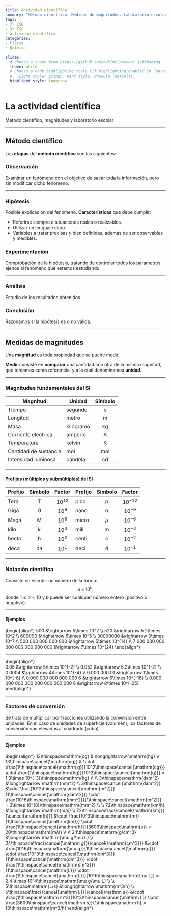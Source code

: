 ```yaml
---
title: Actividad científica
summary: "Método científico. Medidas de magnitudes. Laboratorio escolar."
tags:
- 2º ESO
- 3º ESO
- actividad-científica
categories:
- Física
- Química

slides:
  # Choose a theme from https://github.com/hakimel/reveal.js#theming
  theme: white
  # Choose a code highlighting style (if highlighting enabled in `params.toml`)
  #   Light style: github. Dark style: dracula (default).
  highlight_style: tomorrow
---
```


# La actividad científica

Método científico, magnitudes y laboratorio escolar

---

## Método científico

Las **etapas** del **método científico** son las siguientes:

### Observación
Examinar un fenómeno con el objetivo de sacar toda la información, pero sin modificar dicho fenómeno.

---

### Hipótesis
Posible explicación del fenómeno. **Características** que debe cumplir:
- Referirse siempre a situaciones reales o realizables.
- Utilizar un lenguaje claro.
- Variables a tratar precisas y bien definidas, además de ser observables y medibles.

### Experimentación
Comprobación de la hipótesis, tratando de controlar todos los parámetros ajenos al fenómeno que estamos estudiando.

---

### Análisis
Estudio de los resultados obtenidos.

### Conclusión
Razonamos si la hipótesis es o no válida.

---

## Medidas de magnitudes

Una **magnitud** es toda propiedad que se puede medir.

**Medir** consiste en **comparar** una cantidad con otra de la misma magnitud, que tomamos como referencia, y a la cual denominamos **unidad**.

---

### Magnitudes fundamentales del SI
| Magnitud | Unidad | Símbolo |
| -------- | ------ | :-------: | 
| Tiempo   | segundo | s |
| Longitud | metro | m |
| Masa | kilogramo | kg |
| Corriente eléctrica | amperio | A |
| Temperatura | kelvin | K |
| Cantidad de sustancia | mol | mol |
| Intensidad luminosa | candela | cd |

---

#### Prefijos (múltiplos y submúltiplos) del SI

| Prefijo | Símbolo | Factor | Prefijo | Símbolo | Factor |
| ------- | :-----: | :----: | ------- | :-----: | :----: |
| Tera | T | $10^{12}$ | pico | p | $10^{-12}$ |
| Giga | G | $10^{9}$ | nano | n | $10^{-9}$ |
| Mega | M | $10^{6}$ | micro | $\mu$ | $10^{-6}$ |
| kilo | k | $10^{3}$ | mili | m | $10^{-3}$ |
| hecto | h | $10^{2}$ | centi | c | $10^{-2}$ |
| deca | da | $10^{1}$ | deci | d | $10^{-1}$ |

---

### Notación científica

Consiste en escribir un número de la forma:
$$
a\times 10^b,
$$
donde $1 \leq a<10$ y $b$ puede ser cualquier número entero (positivo o negativo).

---

#### Ejemplos
\begin{align*}
	500 &\rightarrow 5\times 10^2 \\\\
	520 &\rightarrow 5.2\times 10^2 \\\\
	600000 &\rightarrow 6\times 10^5 \\\\
	30000000 &\rightarrow 3\times 10^7 \\\\
	500 000 000 000 000 &\rightarrow 5\times 10^{14} \\\\
	7 000 000 000 000 000 000 000 000 &\rightarrow 7\times 10^{24}
\end{align*}	

---
\begin{align*}	
	0.05 &\rightarrow 5\times 10^{-2} \\\\
	0.052 &\rightarrow 5.2\times 10^{-2} \\\\
	0.0004 &\rightarrow 4\times 10^{-4} \\\\
	0.000 000 01 &\rightarrow 1\times 10^{-8} \\\\
	0.000 000 000 000 000 6 &\rightarrow 6\times 10^{-16} \\\\
	0.000 000 000 000 000 000 000 000 8 &\rightarrow 8\times 10^{-25}
\end{align*}

---

### Factores de conversión

Se trata de multiplicar por fracciones utilizando la conversión entre unidades. En el caso de unidades de superficie (volumen), los factores de conversión van elevados al cuadrado (cubo).

---

#### Ejemplos
\begin{align*}
13\thinspace\mathrm{cg} & \longrightarrow \mathrm{hg} \\\\
13\thinspace\cancel{\mathrm{cg}} & \cdot \frac{1\thinspace\cancel{\mathrm g}}{10^2\thinspace\cancel{\mathrm{cg}}} \cdot \frac{1\thinspace\mathrm{hg}}{10^2\thinspace\cancel{\mathrm{g}}} = 1.3\times 10^{-3}\thinspace\mathrm{hg} \\\\ \\\\
3\thinspace\mathrm{dam^2} &\longrightarrow \mathrm{mm^2} \\\\
3\thinspace\cancel{\mathrm{dam^2}} &\cdot \frac{10^2\thinspace\cancel{\mathrm{m^2}}}{1\thinspace\cancel{\mathrm{dam^2}}} \cdot \frac{10^6\thinspace\mathrm{mm^2}}{1\thinspace\cancel{\mathrm{m^2}}} = 3\times 10^{8}\thinspace\mathrm{mm^2} \\\\ \\\\
72\thinspace\mathrm{km/h} &\longrightarrow \mathrm{m/s} \\\\
72\thinspace\frac{\cancel{\mathrm{km}}}{\cancel{\mathrm{h}}} &\cdot \frac{10^3\thinspace\mathrm{m}}{1\thinspace\cancel{\mathrm{km}}} \cdot \frac{1\thinspace\cancel{\mathrm{h}}}{3600\thinspace\mathrm{s}} = 20\thinspace\mathrm{m/s} \\\\ \\\\
24\thinspace\mathrm{g/cm^3} &\longrightarrow \mathrm{\mu g/\mu L} \\\\
24\thinspace\frac{\cancel{\mathrm g}}{\cancel{\mathrm{cm^3}}} &\cdot \frac{10^6\thinspace\mathrm{\mu g}}{1\thinspace\cancel{\mathrm{g}}} \cdot \frac{10^3\thinspace\cancel{\mathrm{cm^3}}}{1\thinspace\cancel{\mathrm{dm^3}}} \cdot \frac{1\thinspace\cancel{\mathrm{dm^3}}}{1\thinspace\cancel{\mathrm{L}}} \cdot \frac{1\thinspace\cancel{\mathrm{L}}}{10^6\thinspace\mathrm{\mu L}} = 2.4 \times 10^4\thinspace\mathrm{\mu g/\mu L} \\\\ \\\\
5\thinspace\mathrm{L/s} &\longrightarrow \mathrm{m^3/h} \\\\
5\thinspace\frac{\cancel{\mathrm L}}{\cancel{\mathrm s}} &\cdot \frac{1\thinspace\mathrm m^3}{10^3\thinspace\cancel{\mathrm L}} \cdot \frac{3600\thinspace\cancel{\mathrm s}}{1\thinspace\mathrm h} = 18\thinspace\mathrm{m^3/h}
\end{align*}